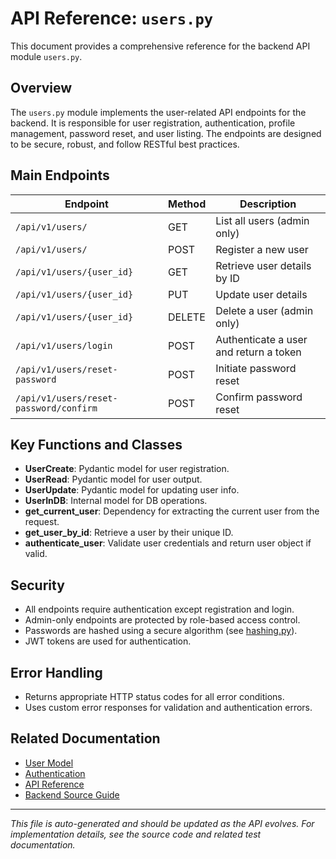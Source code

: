 # API Reference: `users.py`

This document provides a comprehensive reference for the backend API module `users.py`.

## Overview

The `users.py` module implements the user-related API endpoints for the backend. It is responsible for user registration, authentication, profile management, password reset, and user listing. The endpoints are designed to be secure, robust, and follow RESTful best practices.

## Main Endpoints

| Endpoint | Method | Description |
|----------|--------|-------------|
| `/api/v1/users/` | GET | List all users (admin only) |
| `/api/v1/users/` | POST | Register a new user |
| `/api/v1/users/{user_id}` | GET | Retrieve user details by ID |
| `/api/v1/users/{user_id}` | PUT | Update user details |
| `/api/v1/users/{user_id}` | DELETE | Delete a user (admin only) |
| `/api/v1/users/login` | POST | Authenticate a user and return a token |
| `/api/v1/users/reset-password` | POST | Initiate password reset |
| `/api/v1/users/reset-password/confirm` | POST | Confirm password reset |

## Key Functions and Classes

- **UserCreate**: Pydantic model for user registration.
- **UserRead**: Pydantic model for user output.
- **UserUpdate**: Pydantic model for updating user info.
- **UserInDB**: Internal model for DB operations.
- **get_current_user**: Dependency for extracting the current user from the request.
- **get_user_by_id**: Retrieve a user by their unique ID.
- **authenticate_user**: Validate user credentials and return user object if valid.

## Security

- All endpoints require authentication except registration and login.
- Admin-only endpoints are protected by role-based access control.
- Passwords are hashed using a secure algorithm (see [hashing.py](../../utils/hashing.py.md)).
- JWT tokens are used for authentication.

## Error Handling

- Returns appropriate HTTP status codes for all error conditions.
- Uses custom error responses for validation and authentication errors.

## Related Documentation

- [User Model](../../models/user.py.md)
- [Authentication](../../utils/hashing.py.md)
- [API Reference](../../../api-reference.md)
- [Backend Source Guide](../../../../backend-source-guide.md)

---

*This file is auto-generated and should be updated as the API evolves. For implementation details, see the source code and related test documentation.*
